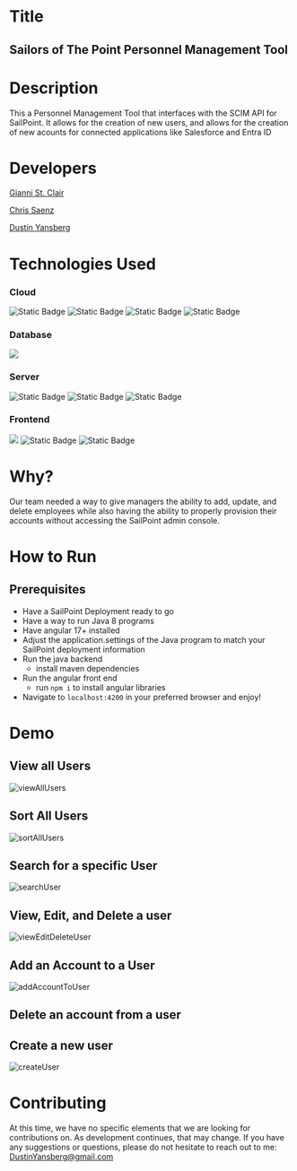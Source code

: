 
# Title

## Sailors of The Point Personnel Management Tool

# Description

This a Personnel Management Tool that interfaces with the SCIM API for SailPoint. It allows for the creation of new users, and allows for the creation of new acounts for connected applications like Salesforce and Entra ID

# Developers
[Gianni St. Clair](https://github.com/Gstclair1)

[Chris Saenz](https://github.com/ChriSaenz)

[Dustin Yansberg](https://github.com/DustinYansberg)

# Technologies Used

### Cloud
<img alt="Static Badge" src="https://img.shields.io/badge/SailPoint-IIQ-EF2D5E?style=for-the-badge"> <img alt="Static Badge" src="https://img.shields.io/badge/Azure-Cloud-blue?style=for-the-badge"> <img alt="Static Badge" src="https://img.shields.io/badge/Microsoft-Entra_id-blue?style=for-the-badge"> <img alt="Static Badge" src="https://img.shields.io/badge/salesforce-grey?style=for-the-badge&logo=salesforce&logoColor=%2300A1E0">



### Database
<img src="https://img.shields.io/badge/mysql-gray?style=for-the-badge&logo=mysql&logoColor=white&labelColor=%234479A1&color=gray"/> 

### Server
<img alt="Static Badge" src="https://img.shields.io/badge/Java-blue?style=for-the-badge&logo=oracle&logoColor=%23F80000"> <img alt="Static Badge" src="https://img.shields.io/badge/Spring_boot-blue?style=for-the-badge&logo=springboot&logoColor=%23%236DB33F"> <img alt="Static Badge" src="https://img.shields.io/badge/json-blue?style=for-the-badge&logo=json&logoColor=%23000000">



### Frontend
<img src="https://img.shields.io/badge/javascript-gray?style=for-the-badge&logo=javascript"/> <img alt="Static Badge" src="https://img.shields.io/badge/Angular-blue?style=for-the-badge&logo=angular&logoColor=%230F0F11"> <img alt="Static Badge" src="https://img.shields.io/badge/PrimeNG-grey?style=for-the-badge&logo=primeng&logoColor=%23DD0031">


# Why?

Our team needed a way to give managers the ability to add, update, and delete employees while also having the ability to properly provision their accounts without accessing the SailPoint admin console.

# How to Run
## Prerequisites
- Have a SailPoint Deployment ready to go
- Have a way to run Java 8 programs
- Have angular 17+ installed
- Adjust the application.settings of the Java program to match your SailPoint deployment information
- Run the java backend
  - install maven dependencies
- Run the angular front end
  - run `npm i` to install angular libraries
- Navigate to `localhost:4200` in your preferred browser and enjoy!

# Demo

## View all Users

![viewAllUsers](https://github.com/user-attachments/assets/347ca249-e867-45b0-bb1d-835b60723e36)

## Sort All Users

![sortAllUsers](https://github.com/user-attachments/assets/981cb9c0-a85c-4748-becc-dbaf636f7555)

## Search for a specific User

![searchUser](https://github.com/user-attachments/assets/265ab9c7-2239-4b31-86f6-9f4c1b5e04b4)

## View, Edit, and Delete a user

![viewEditDeleteUser](https://github.com/user-attachments/assets/93d39a31-37d3-49f5-a273-8ef64dd13fe5)


## Add an Account to a User

![addAccountToUser](https://github.com/user-attachments/assets/a6fa89c7-d294-4a08-be5f-300e24685551)


## Delete an account from a user

## Create a new user
![createUser](https://github.com/user-attachments/assets/8f586aa2-0db8-4c76-9475-8abb349435ef)


# Contributing

At this time, we have no specific elements that we are looking for contributions on. As development continues, that may change. If you have any suggestions or questions, please do not hesitate to reach out to me: DustinYansberg@gmail.com
